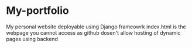 # My-portfolio
My personal website deployable using Django frameowrk
index.html is the webpage 
you cannot access as github dosen't allow hosting of dynamic pages using backend 
